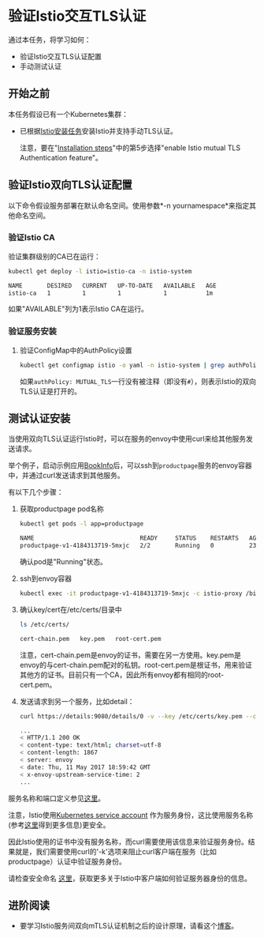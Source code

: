 # 验证Istio交互TLS认证

通过本任务，将学习如何：

* 验证Istio交互TLS认证配置
* 手动测试认证

## 开始之前

本任务假设已有一个Kubernetes集群：

* 已根据[Istio安装任务](../../setup/kubernetes/quick-start.md)安装Istio并支持手动TLS认证。

	注意，要在"[Installation steps](../../setup/kubernetes/quick-start.md#installation-steps)"中的第5步选择"enable Istio mutual TLS Authentication feature"。

## 验证Istio双向TLS认证配置

以下命令假设服务部署在默认命名空间。使用参数*-n yournamespace*来指定其他命名空间。

### 验证Istio CA

验证集群级别的CA已在运行：

```bash
kubectl get deploy -l istio=istio-ca -n istio-system
```

```bash
NAME       DESIRED   CURRENT   UP-TO-DATE   AVAILABLE   AGE
istio-ca   1         1         1            1           1m
```

如果"AVAILABLE"列为1表示Istio CA在运行。

### 验证服务安装

1. 验证ConfigMap中的AuthPolicy设置

   ```bash
   kubectl get configmap istio -o yaml -n istio-system | grep authPolicy | head -1
   ```

   如果`authPolicy: MUTUAL_TLS`一行没有被注释（即没有`#`），则表示Istio的双向TLS认证是打开的。

## 测试认证安装

当使用双向TLS认证运行Istio时，可以在服务的envoy中使用curl来给其他服务发送请求。

举个例子，启动示例应用[BookInfo](../../guides/bookinfo.md)后，可以ssh到`productpage`服务的envoy容器中，并通过curl发送请求到其他服务。

有以下几个步骤：

1. 获取productpage pod名称

   ```bash
   kubectl get pods -l app=productpage
   ```
   ```bash
   NAME                              READY     STATUS    RESTARTS   AGE
   productpage-v1-4184313719-5mxjc   2/2       Running   0          23h
   ```

   确认pod是"Running"状态。

1. ssh到envoy容器

   ```bash
   kubectl exec -it productpage-v1-4184313719-5mxjc -c istio-proxy /bin/bash
   ```

1. 确认key/cert在/etc/certs/目录中

   ```bash
   ls /etc/certs/
   ```
   ```bash
   cert-chain.pem   key.pem   root-cert.pem
   ```

   注意，cert-chain.pem是envoy的证书，需要在另一方使用。key.pem是envoy的与cert-chain.pem配对的私钥。root-cert.pem是根证书，用来验证其他方的证书。目前只有一个CA，因此所有envoy都有相同的root-cert.pem。

1. 发送请求到另一个服务，比如detail：

   ```bash
   curl https://details:9080/details/0 -v --key /etc/certs/key.pem --cert /etc/certs/cert-chain.pem --cacert /etc/certs/root-cert.pem -k
   ```
   ```bash
   ...
   < HTTP/1.1 200 OK
   < content-type: text/html; charset=utf-8
   < content-length: 1867
   < server: envoy
   < date: Thu, 11 May 2017 18:59:42 GMT
   < x-envoy-upstream-service-time: 2
   ...
   ```

服务名称和端口定义参见[这里](https://github.com/istio/istio/blob/master/samples/bookinfo/kube/bookinfo.yaml)。

注意，Istio使用[Kubernetes service account](https://kubernetes.io/docs/tasks/configure-pod-container/configure-service-account) 作为服务身份，这比使用服务名称(参考[这里](../../concepts/security/mutual-tls.md#identity)得到更多信息)更安全。

因此Istio使用的证书中没有服务名称，而curl需要使用该信息来验证服务身份。结果就是，我们需要使用curl的'-k'选项来阻止curl客户端在服务（比如 productpage）认证中验证服务身份。

请检查安全命名 [这里](../../concepts/security/mutual-tls.md#workflow)，获取更多关于Istio中客户端如何验证服务器身份的信息。

## 进阶阅读

* 要学习Istio服务间双向mTLS认证机制之后的设计原理，请看这个[博客]({{book.home}}/blog/istio-auth-for-microservices.html)。
